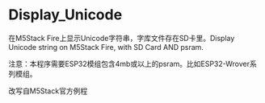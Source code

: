 # Display_Unicode
在M5Stack Fire上显示Unicode字符串，字库文件存在SD卡里。Display Unicode string on M5Stack Fire, with SD Card AND psram.

注意：本程序需要ESP32模组包含4mb或以上的psram。比如ESP32-Wrover系列模组。

改写自M5Stack官方例程

